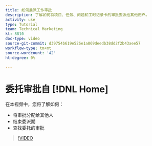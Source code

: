 ```yaml
---
title: 如何委派工作审批
description: 了解如何将项目、任务、问题和工时记录卡的审批委派给其他用户。
activity: use
type: Tutorial
team: Technical Marketing
kt: 8810
doc-type: video
source-git-commit: d39754b619e526e1a869deedb38dd2f2b43aee57
workflow-type: tm+mt
source-wordcount: '42'
ht-degree: 0%

---
```


# 委托审批自 [!DNL Home]

在本视频中，您将了解如何：

* 将审批分配给其他人
* 结束委派期
* 查找委托的审批

>[!VIDEO](https://video.tv.adobe.com/v/336094/?quality=12)

<!---
learn more URLS
Delegate approval request
--->
